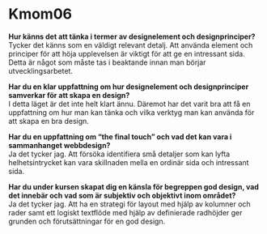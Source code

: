 Kmom06
===============================

**Hur känns det att tänka i termer av designelement och designprinciper?**<br>
Tycker det känns som en väldigt relevant detalj. Att använda element och principer
för att höja upplevelsen är viktigt för att ge en intressant sida. Detta är något
som måste tas i beaktande innan man börjar utvecklingsarbetet.

**Har du en klar uppfattning om hur designelement och designprinciper samverkar för att skapa en design?**<br>
I detta läget är det inte helt klart ännu. Däremot har det varit bra att få en
uppfattning om hur man kan tänka och vilka verktyg man kan använda för att skapa en bra design.

**Har du en uppfattning om “the final touch” och vad det kan vara i sammanhanget webbdesign?**<br>
Ja det tycker jag. Att försöka identifiera små detaljer som kan lyfta helhetsintrycket
kan vara skillnaden mella en ordinär sida och intressant sida.

**Har du under kursen skapat dig en känsla för begreppen god design, vad det innebär och vad som är subjektiv och objektivt inom området?**<br>
Ja det tycker jag. Att ha en strategi för layout med hjälp av kolumner och rader samt ett logiskt textflöde med hjälp av definierade radhöjder ger grunden och förutsättningar för en god design.
